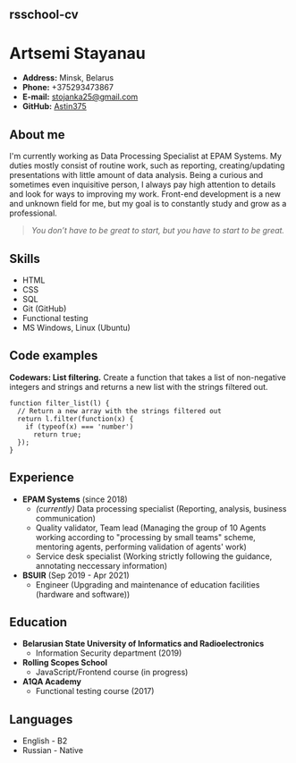 ## rsschool-cv
# Artsemi Stayanau
* **Address:** Minsk, Belarus
* **Phone:** +375293473867
* **E-mail:** stojanka25@gmail.com
* **GitHub:** [Astin375](https://github.com/Astin375)

## About me
I'm currently working as Data Processing Specialist at EPAM Systems. My duties mostly consist of routine work, such as reporting, creating/updating presentations with little amount of data analysis. Being a curious and sometimes even inquisitive person, I always pay high attention to details and look for ways to improving my work. Front-end development is a new and unknown field for me, but my goal is to constantly study and grow as a professional.
> _You don’t have to be great to start, but you have to start to be great._

## Skills
+ HTML
+ CSS
+ SQL
+ Git (GitHub)
+ Functional testing
+ MS Windows, Linux (Ubuntu)

## Code examples
**Codewars: List filtering.** Create a function that takes a list of non-negative integers and strings and returns a new list with the strings filtered out.
```
function filter_list(l) {
  // Return a new array with the strings filtered out
  return l.filter(function(x) {
    if (typeof(x) === 'number')
      return true;
  });
}
```
## Experience
* **EPAM Systems** (since 2018) 
    + *(currently)* Data processing specialist (Reporting, analysis, business communication)
    + Quality validator, Team lead (Managing the group of 10 Agents working according to "processing by small teams" scheme, mentoring agents, performing validation of agents' work) 
    + Service desk specialist (Working strictly following the guidance, annotating neccessary information)
* **BSUIR** (Sep 2019 - Apr 2021)
    + Engineer (Upgrading and maintenance of education facilities (hardware and software))

## Education
* **Belarusian State University of Informatics and Radioelectronics**
    + Information Security department (2019)
* **Rolling Scopes School** 
    + JavaScript/Frontend course (in progress)
* **A1QA Academy**
    + Functional testing course (2017)
## Languages
* English - B2
* Russian - Native